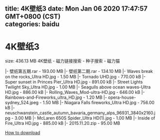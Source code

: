 
title: 4K壁纸3
date: Mon Jan 06 2020 17:47:57 GMT+0800 (CST)    
categories: baidu
---

# 4K壁纸3
size: 436.13 MB
 4K壁纸 - 磁力链接搜索 - 种子搜索 - 磁力猫
 
|- 壁纸第五期.rar - 193.00 MB
|- 壁纸第二期.rar - 134.10 MB
|- Waves break on the rocks_Ultra HD.jpg - 1.50 MB
|- Tornado UHD.jpg - 770.00 kB
|- Super sunset in Princes Pier_Ultra HD.jpg - 891.00 kB
|- Street Lights Twilight Sky_Ultra HD.jpg - 1.00 MB
|- Seagulls above ocean waves-Ultra HD.jpg - 886.00 kB
|- Rolling_Waves_Mod-ultra-HD.jpg - 646.00 kB
|- Rainbows-and-Fireworks_ultra_HD.jpg - 1.20 MB
|- opera-house-sydney_524.jpeg - 1.50 MB
|- Niagara Falls fireworks_Ultra HD.jpg - 756.00 kB
|- neuschwanstein_castle_autumn_bavaria_germany_alps_96931_3840x2160.jpg - 3.00 MB
|- McLaren 650S Spider_Ultra HD(1).jpg - 1.00 MB
|- Inside of Fire_Ultra HD.jpg - 885.00 kB
|- 2015.11.20.zip - 95.00 MB

[How to download](https://bpcam.bemobtrk.com/go/2ceec3aa-1ca2-46d6-b9ff-aaa5c184517c?jno=1862)